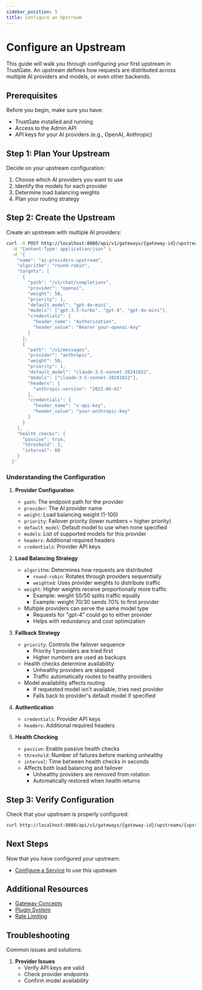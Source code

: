 ```yaml
---
sidebar_position: 5
title: Configure an Upstream
---
```


# Configure an Upstream

This guide will walk you through configuring your first upstream in TrustGate. An upstream defines how requests are distributed across multiple AI providers and models, or even other backends.

## Prerequisites

Before you begin, make sure you have:
- TrustGate installed and running
- Access to the Admin API
- API keys for your AI providers (e.g., OpenAI, Anthropic)

## Step 1: Plan Your Upstream

Decide on your upstream configuration:
1. Choose which AI providers you want to use
2. Identify the models for each provider
3. Determine load balancing weights
4. Plan your routing strategy

## Step 2: Create the Upstream

Create an upstream with multiple AI providers:

```bash
curl -X POST http://localhost:8080/api/v1/gateways/{gateway-id}/upstreams \
  -H "Content-Type: application/json" \
  -d '{
    "name": "ai-providers-upstream",
    "algorithm": "round-robin",
    "targets": [
      {
        "path": "/v1/chat/completions",
        "provider": "openai",
        "weight": 50,
        "priority": 1,
        "default_model": "gpt-4o-mini",
        "models": ["gpt-3.5-turbo", "gpt-4", "gpt-4o-mini"],
        "credentials": {
          "header_name": "Authorization",
          "header_value": "Bearer your-openai-key"
        }
      },
      {
        "path": "/v1/messages",
        "provider": "anthropic",
        "weight": 50,
        "priority": 1,
        "default_model": "claude-3-5-sonnet-20241022",
        "models": ["claude-3-5-sonnet-20241022"],
        "headers": {
          "anthropic-version": "2023-06-01"
        },
        "credentials": {
          "header_name": "x-api-key",
          "header_value": "your-anthropic-key"
        }
      }
    ],
    "health_checks": {
      "passive": true,
      "threshold": 3,
      "interval": 60
    }
  }'
```

### Understanding the Configuration

1. **Provider Configuration**
   - `path`: The endpoint path for the provider
   - `provider`: The AI provider name
   - `weight`: Load balancing weight (1-100)
   - `priority`: Failover priority (lower numbers = higher priority)
   - `default_model`: Default model to use when none specified
   - `models`: List of supported models for this provider
   - `headers`: Additional required headers
   - `credentials`: Provider API keys

2. **Load Balancing Strategy**
   - `algorithm`: Determines how requests are distributed
     - `round-robin`: Rotates through providers sequentially
     - `weighted`: Uses provider weights to distribute traffic
   - `weight`: Higher weights receive proportionally more traffic
     - Example: weight 50/50 splits traffic equally
     - Example: weight 70/30 sends 70% to first provider
   - Multiple providers can serve the same model type
     - Requests for "gpt-4" could go to either provider
     - Helps with redundancy and cost optimization

3. **Fallback Strategy**
   - `priority`: Controls the failover sequence
     - Priority 1 providers are tried first
     - Higher numbers are used as backups
   - Health checks determine availability
     - Unhealthy providers are skipped
     - Traffic automatically routes to healthy providers
   - Model availability affects routing
     - If requested model isn't available, tries next provider
     - Falls back to provider's default model if specified

4. **Authentication**
   - `credentials`: Provider API keys
   - `headers`: Additional required headers

5. **Health Checking**
   - `passive`: Enable passive health checks
   - `threshold`: Number of failures before marking unhealthy
   - `interval`: Time between health checks in seconds
   - Affects both load balancing and failover
     - Unhealthy providers are removed from rotation
     - Automatically restored when health returns

## Step 3: Verify Configuration

Check that your upstream is properly configured:

```bash
curl http://localhost:8080/api/v1/gateways/{gateway-id}/upstreams/{upstream-id}
```


## Next Steps

Now that you have configured your upstream:
- [Configure a Service](./add-service.md) to use this upstream

## Additional Resources

- [Gateway Concepts](../../concepts/gateway.md)
- [Plugin System](../../concepts/plugins.md)
- [Rate Limiting](./rate-limiting.md) 

## Troubleshooting

Common issues and solutions:

1. **Provider Issues**
   - Verify API keys are valid
   - Check provider endpoints
   - Confirm model availability
